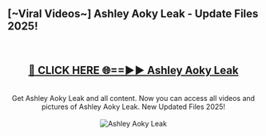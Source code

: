 <h2>[~Viral Videos~] Ashley Aoky Leak - Update Files 2025!</h2>
<br>
<div align="center">
<h2><a href="https://betterlinks.top/A2PfLJ" rel="nofollow">🔴 CLICK HERE 🌐==►► Ashley Aoky Leak</a></h2>
<br>
Get Ashley Aoky Leak and all content. Now you can access all videos and pictures of Ashley Aoky Leak. New Updated Files 2025!
<br>
<br>
<a href="https://betterlinks.top/A2PfLJ" rel="nofollow" data-target="animated-image.originalLink"><img src="https://i.ibb.co.com/WyWwxjT/player-gif2.gif" alt="Ashley Aoky Leak" style="max-width: 100%; display: inline-block;" data-target="animated-image.originalImage"></a>
</div>
<br>
